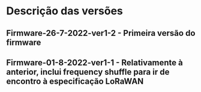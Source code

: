 # Descrição das versões
## Firmware-26-7-2022-ver1-2 - Primeira versão do firmware
## Firmware-01-8-2022-ver1-1 - Relativamente à anterior, inclui frequency shuffle para ir de encontro à especificação LoRaWAN
